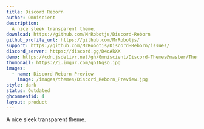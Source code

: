 ```yaml
---
title: Discord Reborn
author: Omniscient
description:
  A nice sleek transparent theme.
download: https://github.com/MrRobotjs/Discord-Reborn
github_profile_url: https://github.com/MrRobotjs/
support: https://github.com/MrRobotjs/Discord-Reborn/issues/
discord_server: https://discord.gg/D4cAkXX
demo: https://cdn.jsdelivr.net/gh/0mniscient/Discord-Themes@master/Themes/Discord%20Reborn.theme.css
thumbnail: https://i.imgur.com/gnINgso.jpg
images:
  - name: Discord Reborn Preview
    image: /images/themes/Discord_Reborn_Preview.jpg
style: dark
status: Outdated
ghcommentid: 4
layout: product
---
```

A nice sleek transparent theme.